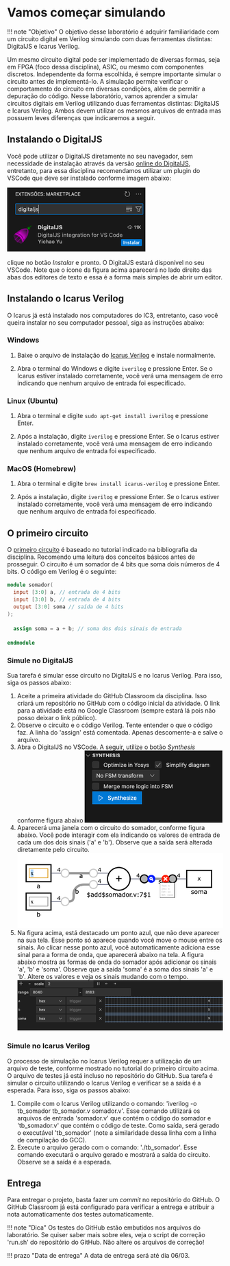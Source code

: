 # Vamos começar simulando

!!! note "Objetivo"
    O objetivo desse laboratório é adquirir familiaridade com um circuito digital em Verilog simulando com duas ferramentas distintas: DigitalJS e Icarus Verilog.

Um mesmo circuito digital pode ser implementado de diversas formas, seja em FPGA (foco dessa disciplina), ASIC, ou mesmo com componentes discretos. Independente da forma escolhida, é sempre importante simular o circuito antes de implementá-lo. A simulação permite verificar o comportamento do circuito em diversas condições, além de permitir a depuração do código. Nesse laboratório, vamos aprender a simular circuitos digitais em Verilog utilizando duas ferramentas distintas: DigitalJS e Icarus Verilog. Ambos devem utilizar os mesmos arquivos de entrada mas possuem leves diferenças que indicaremos a seguir.

## Instalando o DigitalJS

Você pode utilizar o DigitalJS diretamente no seu navegador, sem necessidade de instalação através da versão [online do DigitalJS](https://digitaljs.tilk.eu), entretanto, para essa disciplina recomendamos utilizar um plugin do VSCode que deve ser instalado conforme imagem abaixo:

![DigitalJS](img/digitalJS.png)

clique no botão *Instalar* e pronto. O DigitalJS estará disponível no seu VSCode. Note que o ícone da figura acima aparecerá no lado direito das abas dos editores de texto e essa é a forma mais simples de abrir um editor.

## Instalando o Icarus Verilog

O Icarus já está instalado nos computadores do IC3, entretanto, caso você queira instalar no seu computador pessoal, siga as instruções abaixo:

### Windows

1. Baixe o arquivo de instalação do [Icarus Verilog](https://bleyer.org/icarus) e instale normalmente.

2. Abra o terminal do Windows e digite `iverilog` e pressione Enter. Se o Icarus estiver instalado corretamente, você verá uma mensagem de erro indicando que nenhum arquivo de entrada foi especificado.

### Linux (Ubuntu)

1. Abra o terminal e digite `sudo apt-get install iverilog` e pressione Enter.

2. Após a instalação, digite `iverilog` e pressione Enter. Se o Icarus estiver instalado corretamente, você verá uma mensagem de erro indicando que nenhum arquivo de entrada foi especificado.

### MacOS (Homebrew)

1. Abra o terminal e digite `brew install icarus-verilog` e pressione Enter.

2. Após a instalação, digite `iverilog` e pressione Enter. Se o Icarus estiver instalado corretamente, você verá uma mensagem de erro indicando que nenhum arquivo de entrada foi especificado.

## O primeiro circuito

O [primeiro circuito](https://www.ic.unicamp.br/~rodolfo/Cursos/verilog/PrimeiroCircuito/) é baseado no tutorial indicado na bibliografia da disciplina. Recomendo uma leitura dos conceitos básicos antes de prosseguir. O circuito é um somador de 4 bits que soma dois números de 4 bits. O código em Verilog é o seguinte:

```verilog
module somador(
  input [3:0] a, // entrada de 4 bits
  input [3:0] b, // entrada de 4 bits
  output [3:0] soma // saída de 4 bits
);

  assign soma = a + b; // soma dos dois sinais de entrada

endmodule
```

### Simule no DigitalJS

Sua tarefa é simular esse circuito no DigitalJS e no Icarus Verilog. Para isso, siga os passos abaixo:

1. Aceite a primeira atividade do GitHub Classroom da disciplina. Isso criará um repositório no GitHub com o código inicial da atividade. O link para a atividade está no Google Classroom (sempre estará lá pois não posso deixar o link público).
2. Observe o circuito e o código Verilog. Tente entender o que o código faz. A linha do 'assign' está comentada. Apenas descomente-a e salve o arquivo.
3. Abra o DigitalJS no VSCode. A seguir, utilize o botão *Synthesis* conforme figura abaixo
![Botão *Synthesis* do VSCode](img/digitalJS-sintese.png)
4. Aparecerá uma janela com o circuito do somador, conforme figura abaixo. Você pode interagir com ela indicando os valores de entrada de cada um dos dois sinais ('a' e 'b'). Observe que a saída será alterada diretamente pelo circuito.
![Circuito do somador no DigitalJS](img/digitalJS-circuito.png)
5. Na figura acima, está destacado um ponto azul, que não deve aparecer na sua tela. Esse ponto só aparece quando você move o mouse entre os sinais. Ao clicar nesse ponto azul, você automaticamente adiciona esse sinal para a forma de onda, que aparecerá abaixo na tela. A figura abaixo mostra as formas de onda do somador após adicionar os sinais 'a', 'b' e 'soma'. Observe que a saída 'soma' é a soma dos sinais 'a' e 'b'. Altere os valores e veja os sinais mudando com o tempo.
![Formas de onda do somador no DigitalJS](img/digitalJS-onda.png)

### Simule no Icarus Verilog

O processo de simulação no Icarus Verilog requer a utilização de um arquivo de teste, conforme mostrado no tutorial do primeiro circuito acima. O arquivo de testes já está incluso no repositório do GitHub. Sua tarefa é simular o circuito utilizando o Icarus Verilog e verificar se a saída é a esperada. Para isso, siga os passos abaixo:

1. Compile com o Icarus Verilog utilizando o comando: 'iverilog -o tb_somador tb_somador.v somador.v'. Esse comando utilizará os arquivos de entrada 'somador.v' que contém o código do somador e 'tb_somador.v' que contém o código de teste. Como saída, será gerado o executável 'tb_somador' (note a similaridade dessa linha com a linha de compilação do GCC).
2. Execute o arquivo gerado com o comando: './tb_somador'. Esse comando executará o arquivo gerado e mostrará a saída do circuito. Observe se a saída é a esperada.

## Entrega

Para entregar o projeto, basta fazer um *commit* no repositório do GitHub. O GitHub Classroom já está configurado para verificar a entrega e atribuir a nota automaticamente dos testes automaticamente. 

!!! note "Dica"
    Os testes do GitHub estão embutidos nos arquivos do laboratório. Se quiser saber mais sobre eles, veja o script de correção 'run.sh' do repositório do GitHub. Não altere os arquivos de correção!

!!! prazo "Data de entrega"
    A data de entrega será até dia 06/03.